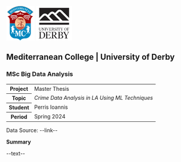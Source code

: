 ![](./img/logo_small.png)
![](./img/derby.png)

## Mediterranean College | University of Derby
### MSc Big Data Analysis

<table>
    <tr>
        <th>Project</th>
        <td>Master Thesis</td>
    </tr>
    <tr>
        <th>Topic</th>
        <td><em>Crime Data Analysis in LA Using ML Techniques</em></td>
    </tr>
    <tr>
        <th>Student</th>
        <td>Perris Ioannis</td>
    </tr>
    <tr>
        <th>Period</th>
        <td>Spring 2024</td>
    </tr>
</table>

Data Source: --link--

**Summary**

--text--
